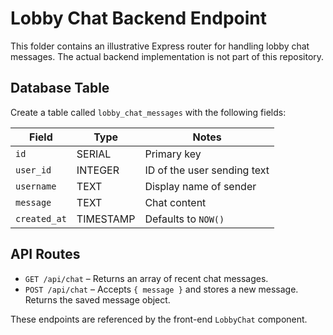 # Lobby Chat Backend Endpoint

This folder contains an illustrative Express router for handling lobby chat messages. The actual backend implementation is not part of this repository.

## Database Table

Create a table called `lobby_chat_messages` with the following fields:

| Field      | Type      | Notes                       |
|------------|-----------|-----------------------------|
| `id`       | SERIAL    | Primary key                 |
| `user_id`  | INTEGER   | ID of the user sending text |
| `username` | TEXT      | Display name of sender      |
| `message`  | TEXT      | Chat content                |
| `created_at` | TIMESTAMP | Defaults to `NOW()`         |

## API Routes

- `GET /api/chat` – Returns an array of recent chat messages.
- `POST /api/chat` – Accepts `{ message }` and stores a new message. Returns the saved message object.

These endpoints are referenced by the front-end `LobbyChat` component.  